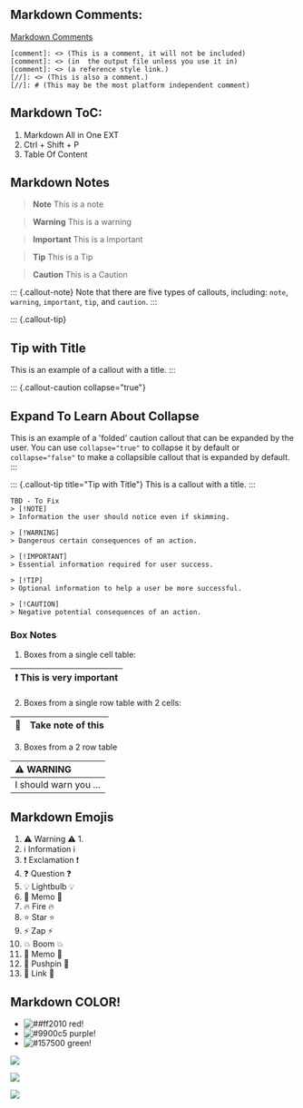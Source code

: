 ## Markdown Comments:
[Markdown Comments](https://stackoverflow.com/questions/4823468/comments-in-markdown)
```
[comment]: <> (This is a comment, it will not be included)
[comment]: <> (in  the output file unless you use it in)
[comment]: <> (a reference style link.)
[//]: <> (This is also a comment.)
[//]: # (This may be the most platform independent comment)
```

## Markdown ToC:
1. Markdown All in One EXT
2. Ctrl + Shift + P
3. Table Of Content


## Markdown Notes

> **Note**
> This is a note

> **Warning**
> This is a warning

> **Important**
> This is a Important

> **Tip**
> This is a Tip

> **Caution**
> This is a Caution


::: {.callout-note}
Note that there are five types of callouts, including:
`note`, `warning`, `important`, `tip`, and `caution`.
:::

::: {.callout-tip}
## Tip with Title

This is an example of a callout with a title.
:::

::: {.callout-caution collapse="true"}
## Expand To Learn About Collapse

This is an example of a 'folded' caution callout that can be expanded by the user. You can use `collapse="true"` to collapse it by default or `collapse="false"` to make a collapsible callout that is expanded by default.
:::

::: {.callout-tip title="Tip with Title"}
This is a callout with a title.
:::

```
TBD - To Fix
> [!NOTE]
> Information the user should notice even if skimming.

> [!WARNING]
> Dangerous certain consequences of an action.

> [!IMPORTANT]
> Essential information required for user success.

> [!TIP]
> Optional information to help a user be more successful.

> [!CAUTION]
> Negative potential consequences of an action.
```



### Box Notes
1. Boxes from a single cell table:

| :exclamation:  This is very important   |
|-----------------------------------------|

2. Boxes from a single row table with 2 cells:

| :memo:        | Take note of this       |
|---------------|:------------------------|

3. Boxes from a 2 row table

| :warning: WARNING          |
|:---------------------------|
| I should warn you ...      |




## Markdown Emojis
1. :warning: Warning :warning:
   1.  
2. :information_source: Information :information_source:
3. :exclamation: Exclamation :exclamation:
4. :question: Question :question:
5. :bulb: Lightbulb :bulb:
6. :memo: Memo :memo:
7. :fire: Fire :fire:
8. :star: Star :star:
9.  :zap: Zap :zap:
10. :boom: Boom :boom:
11. :memo: Memo :memo:
12. :pushpin: Pushpin :pushpin:
13. :link: Link :link:



## Markdown COLOR!
- ![##ff2010](https://placehold.it/12/ff0000?text=+) red!
- ![#9900c5](https://placehold.it/15/9900c5?text=+) purple!
- ![#157500](https://placehold.it/20/157500?text=+) green!

![](https://placehold.it/400x90/ff0000/000000?text=IMPORTANT!)

![](https://placehold.it/400x90/ff6600/000?text=WARNING!)

![](https://placehold.it/350x90/009955/fff?text=SUCCESS!)
